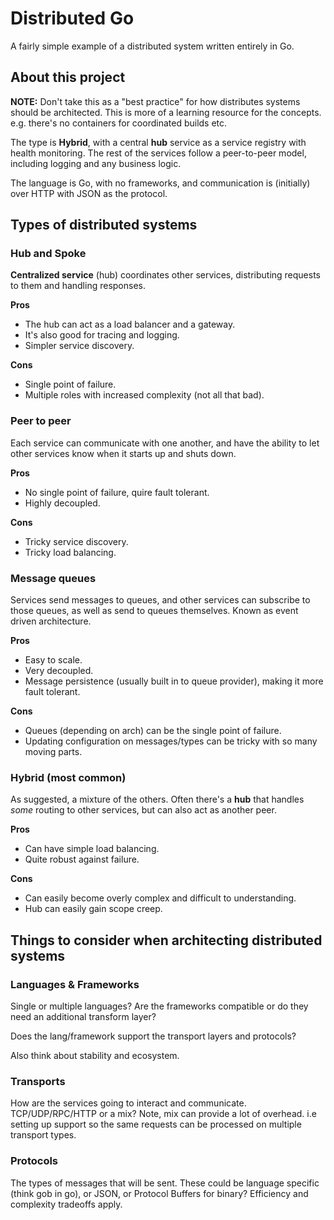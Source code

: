# Distributed Go

A fairly simple example of a distributed system written entirely in Go.

## About this project

**NOTE:** Don't take this as a "best practice" for how distributes systems should be architected. This is more of a learning resource for the concepts. e.g. there's no containers for coordinated builds etc.

The type is **Hybrid**, with a central **hub** service as a service registry with health monitoring. The rest of the services follow a peer-to-peer model, including logging and any business logic.

The language is Go, with no frameworks, and communication is (initially) over HTTP with JSON as the protocol.

## Types of distributed systems

### Hub and Spoke

**Centralized service** (hub) coordinates other services, distributing requests to them and handling responses.

**Pros**
* The hub can act as a load balancer and a gateway.
* It's also good for tracing and logging.
* Simpler service discovery.

**Cons**
* Single point of failure.
* Multiple roles with increased complexity (not all that bad).

### Peer to peer

Each service can communicate with one another, and have the ability to let other services know when it starts up and shuts down.

**Pros**
* No single point of failure, quire fault tolerant.
* Highly decoupled.

**Cons**
* Tricky service discovery.
* Tricky load balancing.

### Message queues

Services send messages to queues, and other services can subscribe to those queues, as well as send to queues themselves. Known as event driven architecture.

**Pros**
* Easy to scale.
* Very decoupled.
* Message persistence (usually built in to queue provider), making it more fault tolerant.

**Cons**
* Queues (depending on arch) can be the single point of failure.
* Updating configuration on messages/types can be tricky with so many moving parts.

### Hybrid (most common)

As suggested, a mixture of the others. Often there's a **hub** that handles _some_ routing to other services, but can also act as another peer.

**Pros**
* Can have simple load balancing.
* Quite robust against failure.

**Cons**
* Can easily become overly complex and difficult to understanding.
* Hub can easily gain scope creep.

## Things to consider when architecting distributed systems

### Languages & Frameworks
Single or multiple languages? Are the frameworks compatible or do they need an additional transform layer?

Does the lang/framework support the transport layers and protocols?

Also think about stability and ecosystem.

### Transports
How are the services going to interact and communicate. TCP/UDP/RPC/HTTP or a mix? Note, mix can provide a lot of overhead. i.e setting up support so the same requests can be processed on multiple transport types.

### Protocols
The types of messages that will be sent. These could be language specific (think gob in go), or JSON, or Protocol Buffers for binary? Efficiency and complexity tradeoffs apply.